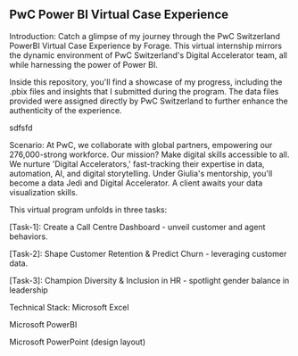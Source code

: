 PwC Power BI Virtual Case Experience
-------------------------------------------------------------------------------------------------------------------------------------------------------------------------------------------
Introduction:
Catch a glimpse of my journey through the PwC Switzerland PowerBI Virtual Case Experience by Forage. This virtual internship mirrors the dynamic environment of PwC Switzerland's Digital Accelerator team, all while harnessing the power of Power BI.

Inside this repository, you'll find a showcase of my progress, including the .pbix files and insights that I submitted during the program. The data files provided were assigned directly by PwC Switzerland to further enhance the authenticity of the experience.

sdfsfd

Scenario:
At PwC, we collaborate with global partners, empowering our 276,000-strong workforce. Our mission? Make digital skills accessible to all. We nurture 'Digital Accelerators,' fast-tracking their expertise in data, automation, AI, and digital storytelling. Under Giulia's mentorship, you'll become a data Jedi and Digital Accelerator. A client awaits your data visualization skills.

This virtual program unfolds in three tasks:

[Task-1]: Create a Call Centre Dashboard - unveil customer and agent behaviors.

[Task-2]: Shape Customer Retention & Predict Churn - leveraging customer data.

[Task-3]: Champion Diversity & Inclusion in HR - spotlight gender balance in leadership

Technical Stack:
Microsoft Excel

Microsoft PowerBI

Microsoft PowerPoint (design layout)
